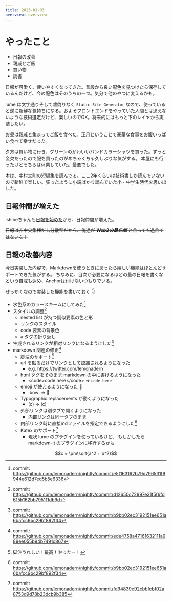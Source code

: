 ```yaml
---
title: 2023-01-03
overview: overview
---
```


# やったこと

- 日報の改善
- 親戚とご飯
- 買い物
- 読書

日報が可愛く、使いやすくなってきた。普段から良い配色を見つけたら保存しているんだけど、今の配色はそのうちの一つ。気分で他のやつに変えるかも。

lume は文字通りそして嘘偽りなく `Static Site Generator`
なので、使っていると逆に新鮮な気持ちになる。およそフロントエンドをやっていた人間とは思えないような技術選定だけど、楽しいのでOK。将来的にはもっと下のレイヤから実装したい。

お昼は親戚と集まってご飯を食べた。正月ということで豪華な食事をお腹いっぱい食べて幸せだった。

夕方は買い物に行き、グリーンのかわいいバンドカラーシャツを買った。ずっと金欠だったので服を買ったのがめちゃくちゃ久しぶりな気がする。
本屋にも行ったけどそちらは休業していた。最悪でした。

本は、中村文則の短編集を読んでる。ここ2年くらいは技術書しか読んでいないので新鮮で楽しい。狂ったように小説ばかり読んでいた小・中学生時代を思い出した。

## 日報仲間が増えた

ishibeちゃんも[日報を始めた](https://hokuishi.be/daily)から、日報仲間が増えた。

~~日報は非中央集権だし分散型だから、俺達が _**Web3の最先端**_
と言っても過言ではないな！~~

## 日報の改善内容

今日実装した内容で、Markdownを使うときにあったら嬉しい機能はほとんどサポートできた気がする。
ちなみに、目次が必要になるほどの量の日報を書くなという自戒も込め、Anchorは付けないつもりでいる。

せっかくなので実装した機能を書いておく :point_down:

- 水色系のカラースキームにしてみた[^1]
- スタイルの調整[^2]
  - nested list が持つ疑似要素の色と形
  - リンクのスタイル
  - code 要素の背景色
  - a タグの折り返し
- 生成されるリンクが相対リンクになるようにした[^3]
- markdown 関連の修正[^4]
  - 脚注のサポート[^5]
  - url を貼るだけでリンクとして認識されるようになった
    - e.g. https://twitter.com/lemonadern
  - html タグをそのまま markdown の中に書けるようになった
    - \<code>code here\</code> => <code>code here</code>
  - emoji が使えるようになった :muscle:
    - \:bow: => :bow:
  - Typographic replacements が動くようになった
    - \(c) => (c)
  - 外部リンクは別タブで開くようになった
    - [内部リンク](../02/2023-01-02_index.md/)は同一タブのまま
  - 内部リンク時に直接mdファイルを指定できるようにした[^3]
  - Katex のサポート[^6]
    - 現状 lume のプラグインを使っているけど、 もしかしたら markdown-it
      のプラグインに移行するかも

```math
c = \pm\sqrt{a^2 + b^2}
```

[^1]: commit:
https://github.com/lemonadern/nightly/commit/e5f163162b79d796531f9944e612d7ed5b5e6336

[^2]: commit:
https://github.com/lemonadern/nightly/commit/d12650c72997e31f5f6fd615b162bb795111db9d

[^3]: commit:
https://github.com/lemonadern/nightly/commit/b9bb02ec3192151ee651a6bafcc9bc29bf892f34

[^4]: commit:
https://github.com/lemonadern/nightly/commit/ede4758a47161632111a989ee055b94b7491c867

[^5]: 脚注うれしい！最高！やったー！

[^6]: commit:
https://github.com/lemonadern/nightly/commit/fd94839e92cbbfcbf02a8753d9d78b23dcb9b385
